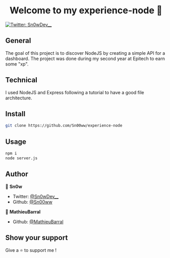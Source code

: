 <h1 align="center">Welcome to my experience-node 👋</h1>
<p>
  <a href="https://twitter.com/Sn0wDev__" target="_blank">
    <img alt="Twitter: Sn0wDev__" src="https://img.shields.io/twitter/follow/Sn0wDev__.svg?style=social" />
  </a>
</p>

## General

The goal of this project is to discover NodeJS by creating a simple API for a dashboard. The project was done during my second year at Epitech to earn some "xp".

## Technical

I used NodeJS and Express following a tutorial to have a good file architecture.

## Install

```sh
git clone https://github.com/Sn00ww/experience-node
```

## Usage

```sh
npm i
node server.js
```

## Author

👤 **Sn0w**

* Twitter: [@Sn0wDev__](https://twitter.com/Sn0wDev__)
* Github: [@Sn00ww](https://github.com/Sn00ww)

👤 **MathieuBarral**

* Github: [@MathieuBarral](https://github.com/MathieuBarral)

## Show your support

Give a ⭐️ to support me !
